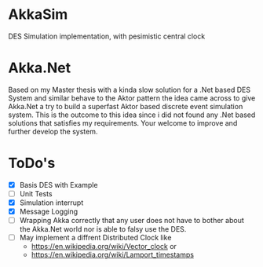 # AkkaSim
DES Simulation implementation, with pesimistic central clock


# Akka.Net
Based on my Master thesis with a kinda slow solution for a .Net based DES System and similar behave to the Aktor pattern the idea came across to give Akka.Net a try to build a superfast Aktor based discrete event simulation system. This is the outcome to this idea since i did not found any .Net based solutions that satisfies my requirements. Your welcome to improve and further develop the system.

# ToDo's
- [x] Basis DES with Example
- [ ] Unit Tests
- [x] Simulation interrupt
- [x] Message Logging
- [ ] Wrapping Akka correctly that any user does not have to bother about the Akka.Net world nor is able to falsy use the DES.
- [ ] May implement a diffrent Distributed Clock like
  * https://en.wikipedia.org/wiki/Vector_clock or 
  * https://en.wikipedia.org/wiki/Lamport_timestamps
